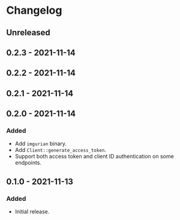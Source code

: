 # Changelog

## Unreleased

## 0.2.3 - 2021-11-14

## 0.2.2 - 2021-11-14

## 0.2.1 - 2021-11-14

## 0.2.0 - 2021-11-14

### Added

- Add `imgurian` binary.
- Add `Client::generate_access_token`.
- Support both access token and client ID authentication on some endpoints.

## 0.1.0 - 2021-11-13

### Added

- Initial release.
